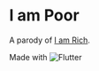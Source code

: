 # I am Poor

A parody of [I am Rich](https://en.wikipedia.org/wiki/I_Am_Rich).

Made with ![Flutter](https://img.shields.io/badge/Flutter-blue?logo=flutter)
